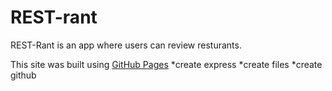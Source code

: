 # REST-rant
REST-Rant is an app where users can review resturants.

This site was built using [GitHub Pages](https://pages.github.com/)
*create express
*create files
*create github